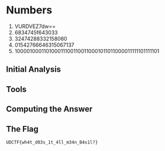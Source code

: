 # Numbers
1. VURDVEZ7dw==
2. 6834745f643033
3. 32474288332158060
4. 01542766646315067137
5. 1000010001101000111001100110001011011000011111101111101

## Initial Analysis 



## Tools 



## Computing the Answer 



## The Flag 
```bash
UDCTF{wh4t_d03s_1t_4ll_m34n_B4s1l?}
```